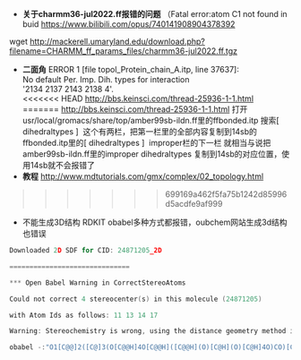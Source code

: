 
- **关于charmm36-jul2022.ff报错的问题**
（Fatal error:atom C1 not found in buid https://www.bilibili.com/opus/740141908904378392

wget http://mackerell.umaryland.edu/download.php?filename=CHARMM_ff_params_files/charmm36-jul2022.ff.tgz
- **二面角**
ERROR 1 [file topol_Protein_chain_A.itp, line 37637]:                                                                                                                                     
  No default Per. Imp. Dih. types for interaction                                                                                                                                         
  '2134  2137  2143  2138     4'.                                                                                                                                                         
<<<<<<< HEAD
http://bbs.keinsci.com/thread-25936-1-1.html 
=======
http://bbs.keinsci.com/thread-25936-1-1.html
打开usr/local/gromacs/share/top/amber99sb-ildn.ff里的ffbonded.itp 搜索[ dihedraltypes ]  这个有两栏，把第一栏里的全部内容复制到14sb的ffbonded.itp里的[ dihedraltypes ]  improper栏的下一栏 就相当与说把amber99sb-ildn.ff里的improper dihedraltypes 复制到14sb的对应位置，使用14sb就不会报错了
- **教程**
http://www.mdtutorials.com/gmx/complex/02_topology.html
>>>>>>> 699169a462f5fa75b1242d85996d5acdfe9af999

- 不能生成3D结构
RDKIT obabel多种方式都报错，oubchem网站生成3d结构也错误
```C
Downloaded 2D SDF for CID: 24871205_2D

==============================

*** Open Babel Warning in CorrectStereoAtoms

Could not correct 4 stereocenter(s) in this molecule (24871205)

with Atom Ids as follows: 11 13 14 17

Warning: Stereochemistry is wrong, using the distance geometry method instead

obabel -:"O1[C@@]2([C@]3(O[C@@H]4O[C@@H]([C@@H](O)[C@H](O)[C@H]4O)CO)[C@]5([C@@](C3)([C@](O[C@]15[H])(O)C2)[H])COC(=O)C6=CC=CC=C6)C" -O Ligands/24871205.sdf --gen3d -addH -p 7.4 --ignore-stereo
```